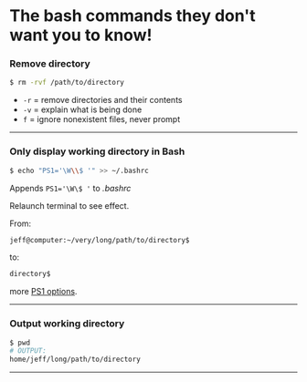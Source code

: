# The bash commands they don't want you to know!

### Remove directory

``` sh
$ rm -rvf /path/to/directory
```

- `-r` = remove directories and their contents 
- `-v` = explain what is being done
-  `f` = ignore nonexistent files, never prompt

---
### Only display working directory in Bash

``` sh
$ echo "PS1='\W\\$ '" >> ~/.bashrc 
```
Appends `PS1='\W\$ '` to *.bashrc*

Relaunch terminal to see effect.

From:

``` sh
jeff@computer:~/very/long/path/to/directory$
```
to:
``` sh
directory$
```
more [PS1 options](http://bashrcgenerator.com/ ".bashrc Generator").

---
### Output working directory

``` sh
$ pwd
# OUTPUT:
home/jeff/long/path/to/directory
```
---
